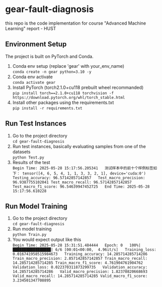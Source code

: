 # gear-fault-diagnosis
this repo is the code implementation for course "Advanced Machine Learning" report - HUST

## Environment Setup
The project is built on PyTorch and Conda.
1. Conda env setup (replace 'gear' with your_env_name)  
`conda create -n gear python=3.10 -y`  
2. Conda env activate  
`conda activate gear`  
3. Install PyTorch (torch2.1.0+cu118 prebuilt wheel recommanded)  
`pip install torch==2.1.0+cu118 torchvision -f https://download.pytorch.org/whl/torch_stable.html`
4. Install other packages using the requirements.txt  
`pip install -r requirements.txt`

## Run Test Instances
1. Go to the project directory  
`cd gear-fault-diagnosis`
2. Run test instances, basically evaluating samples from one of the datasets  
`python Test.py`
3. Results of the test  
`Begin Time: 2025-05-28 15:17:56.205341  
测试样本中的前十个样例标签如下： tensor([4, 6, 5, 4, 1, 1, 3, 3, 2, 1], device='cuda:0')  
Testing_accuracy: 96.57142857142857  
Test_macro_precision: 96.9387755102041 Test_macro_recall: 96.57142857142857 Test_macro_f1_score: 96.54639947452725  
End Time: 2025-05-28 15:17:56.610228`  

## Run Model Training
1. Go to the project directory  
`cd gear-fault-diagnosis`
2. Run model training  
`python Train.py`
3. You would expect output like this  
`Begin Time: 2025-05-28 15:31:51.484444  
Epoch: 0  
100%|█████████████████| 6/6 [00:01<00:00,  4.96it/s]  
Training_loss: 0.016741958515984673  
Training_accuracy: 14.285714285714286  
Train_macro_precision: 2.857142857142857 Train_macro_recall: 14.285714285714285 Train_macro_f1_score: 4.761904761904762  
Validation_loss: 0.022370311873299735  
Validation_accuracy: 14.285714285714286  
Valid_macro_precision: 1.82370820668693 Valid_macro_recall: 14.285714285714285 Valid_macro_f1_score: 3.234501347708895`  
